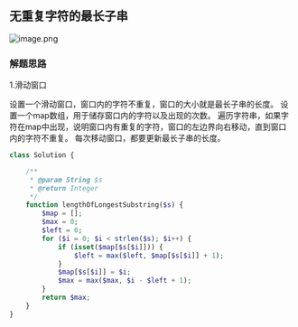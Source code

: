 ## 无重复字符的最长子串
![image.png](https://bestacou-1317041502.cos.ap-guangzhou.myqcloud.com/20230926155333.png)
### 解题思路

1.滑动窗口

设置一个滑动窗口，窗口内的字符不重复，窗口的大小就是最长子串的长度。
设置一个map数组，用于储存窗口内的字符以及出现的次数。
遍历字符串，如果字符在map中出现，说明窗口内有重复的字符，窗口的左边界向右移动，直到窗口内的字符不重复。
每次移动窗口，都要更新最长子串的长度。

```php
class Solution {

    /**
     * @param String $s
     * @return Integer
     */
    function lengthOfLongestSubstring($s) {
        $map = [];
        $max = 0;
        $left = 0;
        for ($i = 0; $i < strlen($s); $i++) {
            if (isset($map[$s[$i]])) {
                $left = max($left, $map[$s[$i]] + 1);
            }
            $map[$s[$i]] = $i;
            $max = max($max, $i - $left + 1);
        }
        return $max;
    }
}
```